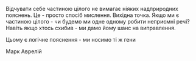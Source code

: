 Відчувати себе частиною цілого не вимагає ніяких надприродних пояснень. Це - просто спосіб мислення. Вихідна точка.
Якщо ми є частиною цілого - чи будемо ми одне одному робити неприємні речі? 
Навіть якщо хтось схибив - ми дамо йому шанс на виправлення.

Цьому є логічне пояснення - ми носимо ті ж гени

Марк Аврелій
